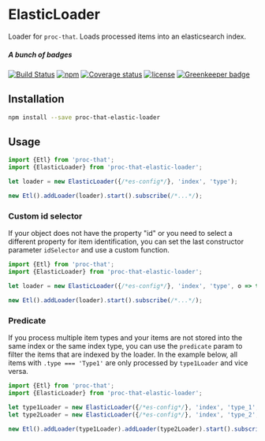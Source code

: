 # ElasticLoader

Loader for `proc-that`. Loads processed items into an elasticsearch index.

##### A bunch of badges

[![Build Status](https://travis-ci.org/smartive/proc-that-elastic-loader.svg?maxAge=3600)](https://travis-ci.org/smartive/proc-that-elastic-loader)
[![npm](https://img.shields.io/npm/v/proc-that-elastic-loader.svg?maxAge=3600)](https://www.npmjs.com/package/proc-that-elastic-loader)
[![Coverage status](https://img.shields.io/coveralls/smartive/proc-that-elastic-loader.svg?maxAge=3600)](https://coveralls.io/github/smartive/proc-that-elastic-loader)
[![license](https://img.shields.io/github/license/smartive/proc-that-elastic-loader.svg?maxAge=2592000)](https://github.com/smartive/proc-that-elastic-loader)
[![Greenkeeper badge](https://badges.greenkeeper.io/smartive/proc-that-elastic-loader.svg)](https://greenkeeper.io/)

## Installation

```bash
npm install --save proc-that-elastic-loader
```

## Usage

```typescript
import {Etl} from 'proc-that';
import {ElasticLoader} from 'proc-that-elastic-loader';

let loader = new ElasticLoader({/*es-config*/}, 'index', 'type');

new Etl().addLoader(loader).start().subscribe(/*...*/);
```

### Custom id selector

If your object does not have the property "id" or you need to select
a different property for item identification, you can set the last constructor
parameter `idSelector` and use a custom function.

```typescript
import {Etl} from 'proc-that';
import {ElasticLoader} from 'proc-that-elastic-loader';

let loader = new ElasticLoader({/*es-config*/}, 'index', 'type', o => true, obj => obj.notDefaultId);

new Etl().addLoader(loader).start().subscribe(/*...*/);
```

### Predicate

If you process multiple item types and your items are not stored
into the same index or the same index type, you can use the `predicate` param
to filter the items that are indexed by the loader. In the example below,
all items with `.type === 'Type1'` are only processed by `type1Loader`
 and vice versa.

```typescript
import {Etl} from 'proc-that';
import {ElasticLoader} from 'proc-that-elastic-loader';

let type1Loader = new ElasticLoader({/*es-config*/}, 'index', 'type_1', obj => obj.type === 'Type1');
let type2Loader = new ElasticLoader({/*es-config*/}, 'index', 'type_2', obj => obj.type === 'Type2');

new Etl().addLoader(type1Loader).addLoader(type2Loader).start().subscribe(/*...*/);
```
